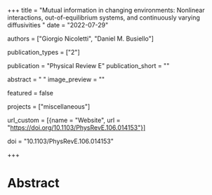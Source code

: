 +++
title = "Mutual information in changing environments: Nonlinear interactions, out-of-equilibrium systems, and continuously varying diffusivities
"
date = "2022-07-29"

authors = ["Giorgio Nicoletti", "Daniel M. Busiello"]

publication_types = ["2"]

publication = "Physical Review E"
publication_short = ""

abstract = " "
image_preview = ""

featured = false

projects = ["miscellaneous"]

url_custom = [{name = "Website", url = "https://doi.org/10.1103/PhysRevE.106.014153"}]

doi = "10.1103/PhysRevE.106.014153"

+++
# Abstract